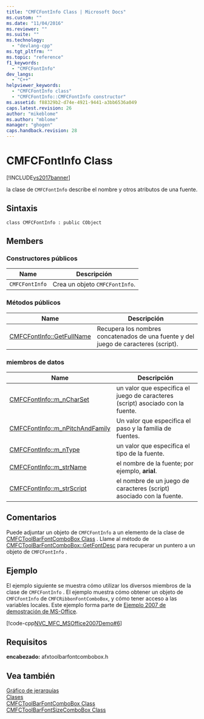 ```yaml
---
title: "CMFCFontInfo Class | Microsoft Docs"
ms.custom: ""
ms.date: "11/04/2016"
ms.reviewer: ""
ms.suite: ""
ms.technology: 
  - "devlang-cpp"
ms.tgt_pltfrm: ""
ms.topic: "reference"
f1_keywords: 
  - "CMFCFontInfo"
dev_langs: 
  - "C++"
helpviewer_keywords: 
  - "CMFCFontInfo class"
  - "CMFCFontInfo::CMFCFontInfo constructor"
ms.assetid: f88329b2-d74e-4921-9441-a3bb6536a049
caps.latest.revision: 26
author: "mikeblome"
ms.author: "mblome"
manager: "ghogen"
caps.handback.revision: 28
---
```

# CMFCFontInfo Class
[!INCLUDE[vs2017banner](../../assembler/inline/includes/vs2017banner.md)]

la clase de `CMFCFontInfo` describe el nombre y otros atributos de una fuente.  
  
## Sintaxis  
  
```  
class CMFCFontInfo : public CObject  
```  
  
## Members  
  
### Constructores públicos  
  
|Name|Descripción|  
|----------|-----------------|  
|`CMFCFontInfo`|Crea un objeto `CMFCFontInfo`.|  
  
### Métodos públicos  
  
|Name|Descripción|  
|----------|-----------------|  
|[CMFCFontInfo::GetFullName](../Topic/CMFCFontInfo::GetFullName.md)|Recupera los nombres concatenados de una fuente y del juego de caracteres \(script\).|  
  
### miembros de datos  
  
|Name|Descripción|  
|----------|-----------------|  
|[CMFCFontInfo::m\_nCharSet](../Topic/CMFCFontInfo::m_nCharSet.md)|un valor que especifica el juego de caracteres \(script\) asociado con la fuente.|  
|[CMFCFontInfo::m\_nPitchAndFamily](../Topic/CMFCFontInfo::m_nPitchAndFamily.md)|Un valor que especifica el paso y la familia de fuentes.|  
|[CMFCFontInfo::m\_nType](../Topic/CMFCFontInfo::m_nType.md)|un valor que especifica el tipo de la fuente.|  
|[CMFCFontInfo::m\_strName](../Topic/CMFCFontInfo::m_strName.md)|el nombre de la fuente; por ejemplo, **arial**.|  
|[CMFCFontInfo::m\_strScript](../Topic/CMFCFontInfo::m_strScript.md)|el nombre de un juego de caracteres \(script\) asociado con la fuente.|  
  
## Comentarios  
 Puede adjuntar un objeto de `CMFCFontInfo` a un elemento de la clase de [CMFCToolBarFontComboBox Class](../../mfc/reference/cmfctoolbarfontcombobox-class.md) .  Llame al método de [CMFCToolBarFontComboBox::GetFontDesc](../Topic/CMFCToolBarFontComboBox::GetFontDesc.md) para recuperar un puntero a un objeto de `CMFCFontInfo` .  
  
## Ejemplo  
 El ejemplo siguiente se muestra cómo utilizar los diversos miembros de la clase de `CMFCFontInfo` .  El ejemplo muestra cómo obtener un objeto de `CMFCFontInfo` de `CMFCRibbonFontComboBox`, y cómo tener acceso a las variables locales.  Este ejemplo forma parte de [Ejemplo 2007 de demostración de MS\-Office](../../top/visual-cpp-samples.md).  
  
 [!code-cpp[NVC_MFC_MSOffice2007Demo#6](../../mfc/reference/codesnippet/CPP/cmfcfontinfo-class_1.cpp)]  
  
## Requisitos  
 **encabezado:** afxtoolbarfontcombobox.h  
  
## Vea también  
 [Gráfico de jerarquías](../../mfc/hierarchy-chart.md)   
 [Clases](../../mfc/reference/mfc-classes.md)   
 [CMFCToolBarFontComboBox Class](../../mfc/reference/cmfctoolbarfontcombobox-class.md)   
 [CMFCToolBarFontSizeComboBox Class](../../mfc/reference/cmfctoolbarfontsizecombobox-class.md)
